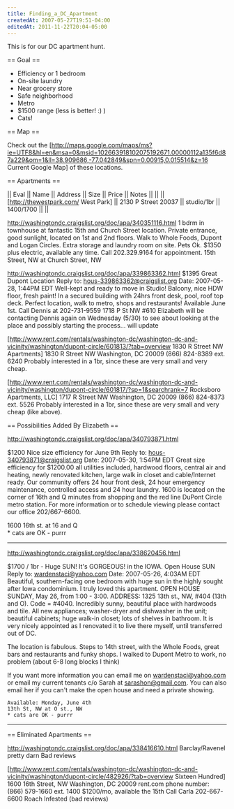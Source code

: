 ```yaml
---
title: Finding_a_DC_Apartment
createdAt: 2007-05-27T19:51-04:00
editedAt: 2011-11-22T20:04-05:00
---
```


This is for our DC apartment hunt.

== Goal ==
* Efficiency or 1 bedroom
* On-site laundry
* Near grocery store
* Safe neighborhood
* Metro
* $1500 range (less is better! :) )
* Cats!

== Map ==

Check out the [http://maps.google.com/maps/ms?ie=UTF8&hl=en&msa=0&msid=102663918102075192671.00000112a135f6d87a229&om=1&ll=38.909686,-77.042849&spn=0.00915,0.015514&z=16 Current Google Map] of these locations.

== Apartments ==

|| Eval || Name                                || Address             || Size       || Price       || Notes ||
||      || [http://thewestpark.com/ West Park] || 2130 P Street 20037 || studio/1br || $1400/$1700 ||       ||

http://washingtondc.craigslist.org/doc/apa/340351116.html
1 bdrm in townhouse at fantastic 15th and Church Street location. Private entrance, good sunlight, located on 1st and 2nd floors. Walk to Whole Foods, Dupont and Logan Circles. Extra storage and laundry room on site. Pets Ok. $1350 plus electric, available any time. Call 202.329.9164 for appointment.
15th Street, NW at Church Street, NW


http://washingtondc.craigslist.org/doc/apa/339863362.html
$1395 Great Dupont Location
Reply to: hous-339863362@craigslist.org
Date: 2007-05-28, 1:44PM EDT
Well-kept and ready to move in Studio! Balcony, nice HDW floor, fresh paint! In
a secured building with 24hrs front desk, pool, roof top deck. Perfect
location, walk to metro, shops and restaurants!
Available June 1st. Call Dennis at 202-731-9559
1718 P St NW #610
Elizabeth will be contacting Dennis again on Wednesday (5/30) to see about
looking at the place and possibly starting the process... will update


[http://www.rent.com/rentals/washington-dc/washington-dc-and-vicinity/washington/dupont-circle/601813/?tab=overview 1830 R Street NW Apartments]
1830 R Street NW
Washington, DC 20009 
(866) 824-8389 ext. 6240
Probably interested in a 1br, since these are very small and very cheap.


[http://www.rent.com/rentals/washington-dc/washington-dc-and-vicinity/washington/dupont-circle/601817/?sp=1&searchrank=7 Rocksboro Apartments, LLC]
1717 R Street NW
Washington, DC 20009 
(866) 824-8373 ext. 5526
Probably interested in a 1br, since these are very small and very cheap (like above).


== Possibilities Added By Elizabeth ==

http://washingtondc.craigslist.org/doc/apa/340793871.html

$1200 Nice size efficiency for June 9th
Reply to: hous-340793871@craigslist.org
Date: 2007-05-30, 1:54PM EDT
Great size efficiency for $1200.00 all utilities included, hardwood floors, central air and heating, newly renovated kitchen, large walk in closet and cable/Internet ready.
Our community offers 24 hour front desk, 24 hour emergency maintenance, controlled access and 24 hour laundry. 1600 is located on the corner of 16th and Q minutes from shopping and the red line DuPont Circle metro station.
For more information or to schedule viewing please contact our office 202/667-6600.
	
1600 16th st. at 16 and Q   
    * cats are OK - purrr
__________________________________________________________________
http://washingtondc.craigslist.org/doc/apa/338620456.html

$1700 / 1br - Huge SUN! It's GORGEOUS! in the IOWA. Open House SUN
Reply to: wardenstaci@yahoo.com
Date: 2007-05-26, 4:03AM EDT
Beautiful, southern-facing one bedroom with huge sun in the highly sought after Iowa condominium. I truly loved this apartment.
    OPEN HOUSE SUNDAY, May 26, from 1:00 - 3:00.
    ADDRESS: 1325 13th st., NW, #404 (13th and O). Code = #4040.
Incredibly sunny, beautiful place with hardwoods and tile. All new appliances; washer-dryer and dishwasher in the unit; beautiful cabinets; huge walk-in closet; lots of shelves in bathroom. It is very nicely appointed as I renovated it to live there myself, until transferred out of DC.

The location is fabulous. Steps to 14th street, with the Whole Foods, great bars and restaurants and funky shops. I walked to Dupont Metro to work, no problem (about 6-8 long blocks I think)

If you want more information you can email me on wardenstaci@yahoo.com or email my current tenants c/o Sarah at sarashon@gmail.com. You can also email her if you can't make the open house and need a private showing.

    Available: Monday, June 4th
    13th St, NW at O st., NW   
    * cats are OK - purrr    
______________________________________________________________


== Eliminated Apartments ==

http://washingtondc.craigslist.org/doc/apa/338416610.html
Barclay/Ravenel 
pretty darn Bad reviews

[http://www.rent.com/rentals/washington-dc/washington-dc-and-vicinity/washington/dupont-circle/482926/?tab=overview Sixteen Hundred]
1600 16th Street, NW
Washington, DC 20009 
rent.com phone number: (866) 579-1660 ext. 1400
$1200/mo, available the 15th 
Call Carla 202-667-6600
Roach Infested (bad reviews)

